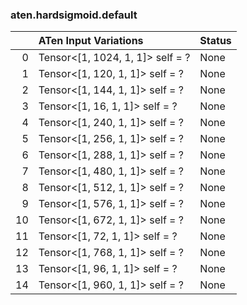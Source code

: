 ### aten.hardsigmoid.default
|    | ATen Input Variations            | Status   |
|---:|:---------------------------------|:---------|
|  0 | Tensor<[1, 1024, 1, 1]> self = ? | None     |
|  1 | Tensor<[1, 120, 1, 1]> self = ?  | None     |
|  2 | Tensor<[1, 144, 1, 1]> self = ?  | None     |
|  3 | Tensor<[1, 16, 1, 1]> self = ?   | None     |
|  4 | Tensor<[1, 240, 1, 1]> self = ?  | None     |
|  5 | Tensor<[1, 256, 1, 1]> self = ?  | None     |
|  6 | Tensor<[1, 288, 1, 1]> self = ?  | None     |
|  7 | Tensor<[1, 480, 1, 1]> self = ?  | None     |
|  8 | Tensor<[1, 512, 1, 1]> self = ?  | None     |
|  9 | Tensor<[1, 576, 1, 1]> self = ?  | None     |
| 10 | Tensor<[1, 672, 1, 1]> self = ?  | None     |
| 11 | Tensor<[1, 72, 1, 1]> self = ?   | None     |
| 12 | Tensor<[1, 768, 1, 1]> self = ?  | None     |
| 13 | Tensor<[1, 96, 1, 1]> self = ?   | None     |
| 14 | Tensor<[1, 960, 1, 1]> self = ?  | None     |

